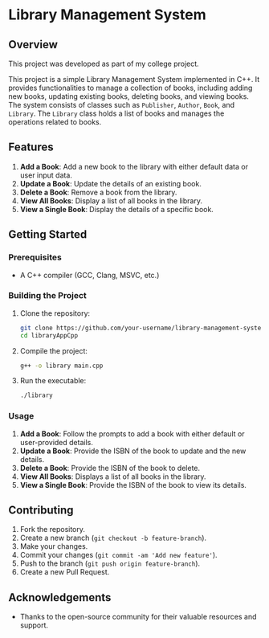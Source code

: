 # Library Management System

## Overview

This project was developed as part of my college project.

This project is a simple Library Management System implemented in C++. It provides functionalities to manage a collection of books, including adding new books, updating existing books, deleting books, and viewing books. The system consists of classes such as `Publisher`, `Author`, `Book`, and `Library`. The `Library` class holds a list of books and manages the operations related to books.

## Features

1. **Add a Book**: Add a new book to the library with either default data or user input data.
2. **Update a Book**: Update the details of an existing book.
3. **Delete a Book**: Remove a book from the library.
4. **View All Books**: Display a list of all books in the library.
5. **View a Single Book**: Display the details of a specific book.

## Getting Started

### Prerequisites

- A C++ compiler (GCC, Clang, MSVC, etc.)

### Building the Project

1. Clone the repository:

    ```bash
    git clone https://github.com/your-username/library-management-system.git
    cd libraryAppCpp
    ```

2. Compile the project:

    ```bash
    g++ -o library main.cpp
    ```

3. Run the executable:

    ```bash
    ./library
    ```

### Usage

1. **Add a Book**: Follow the prompts to add a book with either default or user-provided details.
2. **Update a Book**: Provide the ISBN of the book to update and the new details.
3. **Delete a Book**: Provide the ISBN of the book to delete.
4. **View All Books**: Displays a list of all books in the library.
5. **View a Single Book**: Provide the ISBN of the book to view its details.

## Contributing

1. Fork the repository.
2. Create a new branch (`git checkout -b feature-branch`).
3. Make your changes.
4. Commit your changes (`git commit -am 'Add new feature'`).
5. Push to the branch (`git push origin feature-branch`).
6. Create a new Pull Request.

## Acknowledgements

- Thanks to the open-source community for their valuable resources and support.
